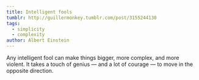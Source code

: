 ```yaml
---
title: Intelligent fools
tumblr: http://guillermonkey.tumblr.com/post/3155244130
tags:
  - simplicity
  - complexity
author: Albert Einstein
---
```


Any intelligent fool can make things bigger, more complex, and more violent. It takes a touch of genius — and a lot of courage — to move in the opposite direction.
